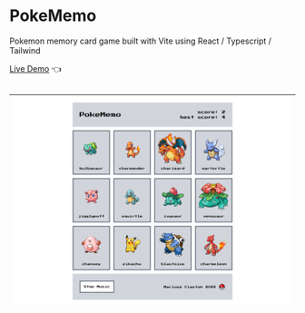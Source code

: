 # PokeMemo

Pokemon memory card game built with Vite using React / Typescript / Tailwind

[Live Demo](https://pokememo-mariuszciaston.netlify.app/) :point_left: <br><br>

![PokeMemo.png](PokeMemo.png)| 
------------- | 
